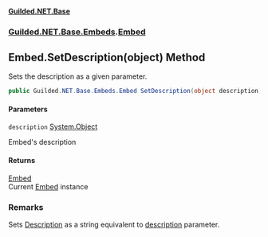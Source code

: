 
#### [Guilded.NET.Base](Guilded_NET_Base 'Guilded.NET.Base')
### [Guilded.NET.Base.Embeds](Guilded_NET_Base#Guilded_NET_Base_Embeds 'Guilded.NET.Base.Embeds').[Embed](Embed 'Guilded.NET.Base.Embeds.Embed')
## Embed.SetDescription(object) Method

Sets the description as a given parameter.
```csharp
public Guilded.NET.Base.Embeds.Embed SetDescription(object description);
```

#### Parameters

<a name='Guilded_NET_Base_Embeds_Embed_SetDescription(object)_description'></a>
`description` [System.Object](https://docs.microsoft.com/en-us/dotnet/api/System.Object 'System.Object')

Embed's description


#### Returns
[Embed](Embed 'Guilded.NET.Base.Embeds.Embed')  
Current [Embed](Embed 'Guilded.NET.Base.Embeds.Embed') instance

### Remarks
  
Sets [Description](Embed_Description 'Guilded.NET.Base.Embeds.Embed.Description') as a string equivalent to [description](Embed_SetDescription(object)#Guilded_NET_Base_Embeds_Embed_SetDescription(object)_description 'Guilded.NET.Base.Embeds.Embed.SetDescription(object).description') parameter.